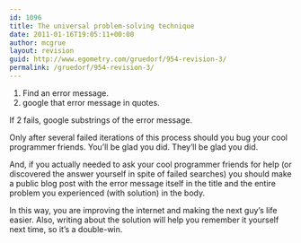 ```yaml
---
id: 1096
title: The universal problem-solving technique
date: 2011-01-16T19:05:11+00:00
author: mcgrue
layout: revision
guid: http://www.egometry.com/gruedorf/954-revision-3/
permalink: /gruedorf/954-revision-3/
---
```

1. Find an error message.  
2. google that error message in quotes.

If 2 fails, google substrings of the error message.

Only after several failed iterations of this process should you bug your cool programmer friends. You&#8217;ll be glad you did. They&#8217;ll be glad you did.

And, if you actually needed to ask your cool programmer friends for help (or discovered the answer yourself in spite of failed searches) you should make a public blog post with the error message itself in the title and the entire problem you experienced (with solution) in the body.

In this way, you are improving the internet and making the next guy&#8217;s life easier. Also, writing about the solution will help you remember it yourself next time, so it&#8217;s a double-win.